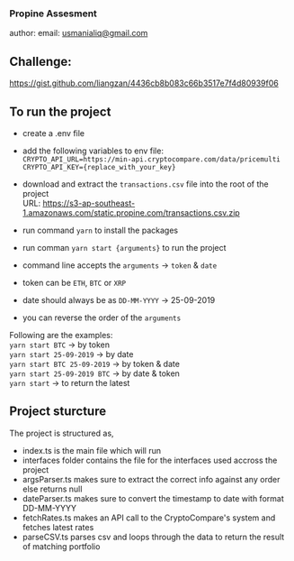 ### Propine Assesment
author: email: usmanialiq@gmail.com

## Challenge:
https://gist.github.com/liangzan/4436cb8b083c66b3517e7f4d80939f06 <br />

## To run the project
- create a .env file
- add the following variables to env file: <br />
`CRYPTO_API_URL=https://min-api.cryptocompare.com/data/pricemulti` <br />
`CRYPTO_API_KEY={replace_with_your_key}`

- download and extract the `transactions.csv` file into the root of the project <br />
URL: https://s3-ap-southeast-1.amazonaws.com/static.propine.com/transactions.csv.zip 

- run command `yarn` to install the packages
- run comman `yarn start {arguments}` to run the project

- command line accepts the `arguments` -> `token` & `date`
- token can be `ETH`, `BTC` or `XRP`
- date should always be as `DD-MM-YYYY` -> 25-09-2019
- you can reverse the order of the `arguments`


Following are the examples: <br />
`yarn start BTC` -> by token <br />
`yarn start 25-09-2019` -> by date <br />
`yarn start BTC 25-09-2019` -> by token & date <br />
`yarn start 25-09-2019 BTC` -> by date & token <br />
`yarn start` -> to return the latest <br />

## Project sturcture
The project is structured as, <br />
- index.ts is the main file which will run <br />
- interfaces folder contains the file for the interfaces used accross the project
- argsParser.ts makes sure to extract the correct info against any order else returns null
- dateParser.ts makes sure to convert the timestamp to date with format DD-MM-YYYY
- fetchRates.ts makes an API call to the CryptoCompare's system and fetches latest rates
- parseCSV.ts parses csv and loops through the data to return the result of matching portfolio
